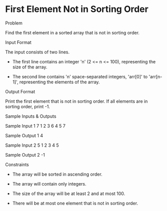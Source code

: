 # First Element Not in Sorting Order

Problem


Find the first element in a sorted array that is not in sorting order.


Input Format

The input consists of two lines.

- The first line contains an integer 'n' (2 <= n <= 100), representing the size of the array.

- The second line contains 'n' space-separated integers, 'arr[0]' to 'arr[n-1]', representing the elements of the array.


Output Format

Print the first element that is not in sorting order. If all elements are in sorting order, print -1.


Sample Inputs & Outputs

Sample Input 1
7
1 2 3 6 4 5 7

Sample Output 1
4



Sample Input 2
5
1 2 3 4 5

Sample Output 2
-1



Constraints

- The array will be sorted in ascending order.

- The array will contain only integers.

- The size of the array will be at least 2 and at most 100.

- There will be at most one element that is not in sorting order.


